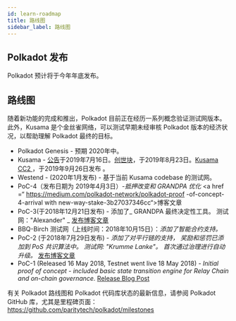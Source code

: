 ```yaml
---
id: learn-roadmap
title: 路线图
sidebar_label: 路线图
---
```


## Polkadot 发布

Polkadot 预计将于今年年底发布。

## 路线图

随着新功能的完成和推出，Polkadot 目前正在经历一系列概念验证测试网版本。此外，Kusama 是个金丝雀网络，可以测试早期未经审核 Polkadot 版本的经济状况，以帮助理解 Polkadot 最终的目标。

- Polkadot Genesis - 预期 2020年中。
- Kusama - [公告](https://polkadot.network/kusama-network-the-canary-network/)于2019年7月16日。[创世块](https://polkadot.network/kusama-rollout-and-governance/)，于2019年8月23日。[Kusama CC2 ](https://polkadot.network/kusama-cc2/)，于2019年9月26日发布 。
- Westend - (2020年1月发布) - 基于当前 Kusama codebase 的测试网。
- PoC-4（发布日期为 2019年4月3日）-_抵押改变和 GRANDPA 优化_ <a href =“ https://medium.com/polkadot-network/polkadot-proof -of-concept-4-arrival with new-way-stake-3b27037346cc“>博客文章</a>
- PoC-3(于2018年12月21日发布) - 添加了_ GRANDPA 最终决定性工具。 测试网："Alexander" _ [发布博客文章 ](https://medium.com/coinmonks/polkadot-hello-world-3-poc-3-on-substrate-is-here-c45d100f72e3)
- BBQ-Birch 测试网（上线时间：2018年10月15日）：_添加了智能合约支持。_
- PoC-2 (于2018年7月29日发布) - _添加了对平行链的支持， 奖励和惩罚已添加到 PoS 共识算法中。 测试网: "Krumme Lanke"。 首次通过治理进行自动升级。_ [发布博客文章](https://medium.com/polkadot-network/polkadot-poc-2-is-here-parachains-runtime-upgrades-and-libp2p-networking-7035bb141c25)
- PoC-1 (Released 16 May 2018, Testnet went live 18 May 2018) - _Initial proof of concept - included basic state transition engine for Relay Chain and on-chain governance._ [Release Blog Post](https://medium.com/polkadot-network/now-live-polkadot-proof-of-concept-1-3e718512a8d)

有关 Polkadot 路线图和 Polkadot 代码库状态的最新信息，请参阅 Polkadot GitHub 库，尤其是里程碑页面：[ https://github.com/paritytech/polkadot/milestones ](https://github.com/paritytech/polkadot/milestones)
